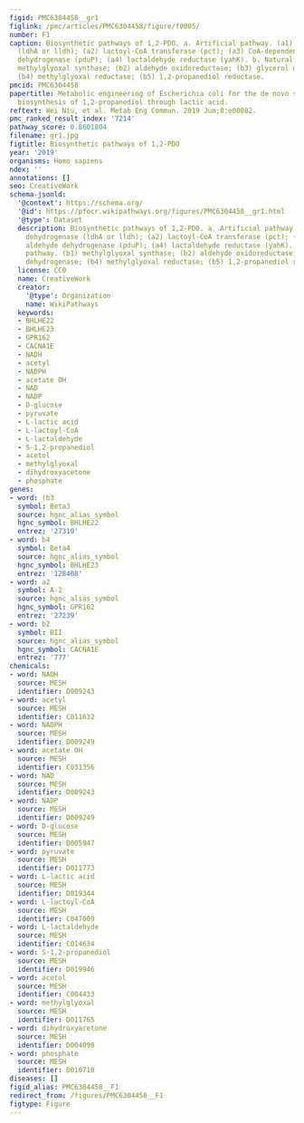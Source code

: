 ```yaml
---
figid: PMC6304458__gr1
figlink: /pmc/articles/PMC6304458/figure/f0005/
number: F1
caption: Biosynthetic pathways of 1,2-PDO. a. Artificial pathway. (a1) lactate dehydrogenase
  (ldhA or lldh); (a2) lactoyl-CoA transferase (pct); (a3) CoA-dependent aldehyde
  dehydrogenase (pduP); (a4) lactaldehyde reductase (yahK). b. Natural pathway. (b1)
  methylglyoxal synthase; (b2) aldehyde oxidoreductase; (b3) glycerol dehydrogenase;
  (b4) methylglyoxal reductase; (b5) 1,2-propanediol reductase.
pmcid: PMC6304458
papertitle: Metabolic engineering of Escherichia coli for the de novo stereospecific
  biosynthesis of 1,2-propanediol through lactic acid.
reftext: Wei Niu, et al. Metab Eng Commun. 2019 Jun;8:e00082.
pmc_ranked_result_index: '7214'
pathway_score: 0.8601804
filename: gr1.jpg
figtitle: Biosynthetic pathways of 1,2-PDO
year: '2019'
organisms: Homo sapiens
ndex: ''
annotations: []
seo: CreativeWork
schema-jsonld:
  '@context': https://schema.org/
  '@id': https://pfocr.wikipathways.org/figures/PMC6304458__gr1.html
  '@type': Dataset
  description: Biosynthetic pathways of 1,2-PDO. a. Artificial pathway. (a1) lactate
    dehydrogenase (ldhA or lldh); (a2) lactoyl-CoA transferase (pct); (a3) CoA-dependent
    aldehyde dehydrogenase (pduP); (a4) lactaldehyde reductase (yahK). b. Natural
    pathway. (b1) methylglyoxal synthase; (b2) aldehyde oxidoreductase; (b3) glycerol
    dehydrogenase; (b4) methylglyoxal reductase; (b5) 1,2-propanediol reductase.
  license: CC0
  name: CreativeWork
  creator:
    '@type': Organization
    name: WikiPathways
  keywords:
  - BHLHE22
  - BHLHE23
  - GPR162
  - CACNA1E
  - NADH
  - acetyl
  - NADPH
  - acetate OH
  - NAD
  - NADP
  - D-glucose
  - pyruvate
  - L-lactic acid
  - L-lactoyl-CoA
  - L-lactaldehyde
  - S-1,2-propanediol
  - acetol
  - methylglyoxal
  - dihydroxyacetone
  - phosphate
genes:
- word: (b3
  symbol: Beta3
  source: hgnc_alias_symbol
  hgnc_symbol: BHLHE22
  entrez: '27319'
- word: b4
  symbol: Beta4
  source: hgnc_alias_symbol
  hgnc_symbol: BHLHE23
  entrez: '128408'
- word: a2
  symbol: A-2
  source: hgnc_alias_symbol
  hgnc_symbol: GPR162
  entrez: '27239'
- word: b2
  symbol: BII
  source: hgnc_alias_symbol
  hgnc_symbol: CACNA1E
  entrez: '777'
chemicals:
- word: NADH
  source: MESH
  identifier: D009243
- word: acetyl
  source: MESH
  identifier: C011632
- word: NADPH
  source: MESH
  identifier: D009249
- word: acetate OH
  source: MESH
  identifier: C031356
- word: NAD
  source: MESH
  identifier: D009243
- word: NADP
  source: MESH
  identifier: D009249
- word: D-glucose
  source: MESH
  identifier: D005947
- word: pyruvate
  source: MESH
  identifier: D011773
- word: L-lactic acid
  source: MESH
  identifier: D019344
- word: L-lactoyl-CoA
  source: MESH
  identifier: C047009
- word: L-lactaldehyde
  source: MESH
  identifier: C014634
- word: S-1,2-propanediol
  source: MESH
  identifier: D019946
- word: acetol
  source: MESH
  identifier: C004433
- word: methylglyoxal
  source: MESH
  identifier: D011765
- word: dihydroxyacetone
  source: MESH
  identifier: D004098
- word: phosphate
  source: MESH
  identifier: D010710
diseases: []
figid_alias: PMC6304458__F1
redirect_from: /figures/PMC6304458__F1
figtype: Figure
---
```

